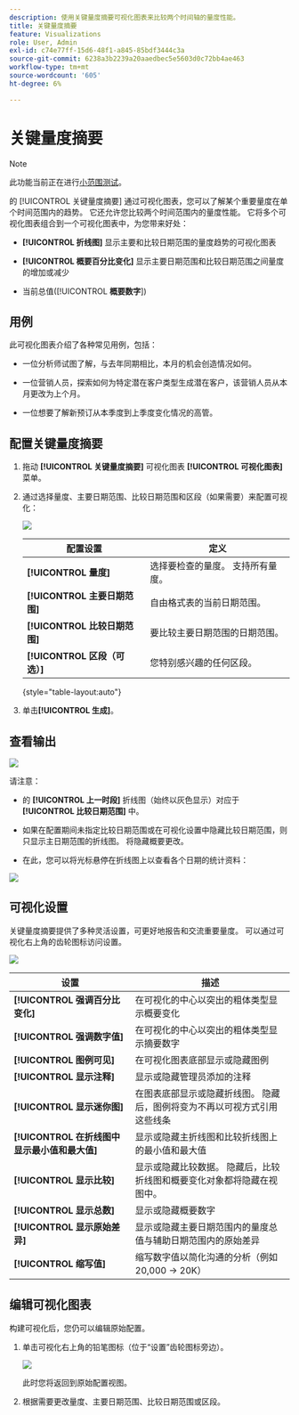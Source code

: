 ```yaml
---
description: 使用关键量度摘要可视化图表来比较两个时间轴的量度性能。
title: 关键量度摘要
feature: Visualizations
role: User, Admin
exl-id: c74e77ff-15d6-48f1-a845-85bdf3444c3a
source-git-commit: 6238a3b2239a20aaedbec5e5603d0c72bb4ae463
workflow-type: tm+mt
source-wordcount: '605'
ht-degree: 6%

---
```


# 关键量度摘要

>[!NOTE]
>
>此功能当前正在进行[小范围测试](/help/release-notes/releases.md)。

的 [!UICONTROL 关键量度摘要] 通过可视化图表，您可以了解某个重要量度在单个时间范围内的趋势。 它还允许您比较两个时间范围内的量度性能。 它将多个可视化图表组合到一个可视化图表中，为您带来好处：

* **[!UICONTROL 折线图]** 显示主要和比较日期范围的量度趋势的可视化图表

* **[!UICONTROL 概要百分比变化]** 显示主要日期范围和比较日期范围之间量度的增加或减少

* 当前总值([!UICONTROL **概要数字**])

## 用例

此可视化图表介绍了各种常见用例，包括：

* 一位分析师试图了解，与去年同期相比，本月的机会创造情况如何。

* 一位营销人员，探索如何为特定潜在客户类型生成潜在客户，该营销人员从本月更改为上个月。

* 一位想要了解新预订从本季度到上季度变化情况的高管。

## 配置关键量度摘要

1. 拖动 **[!UICONTROL 关键量度摘要]** 可视化图表 **[!UICONTROL 可视化图表]** 菜单。

1. 通过选择量度、主要日期范围、比较日期范围和区段（如果需要）来配置可视化：

   ![](assets/key-metric-config.png)

   | 配置设置 | 定义 |
   | --- | --- |
   | **[!UICONTROL 量度]** | 选择要检查的量度。 支持所有量度。 |
   | **[!UICONTROL 主要日期范围]** | 自由格式表的当前日期范围。 |
   | **[!UICONTROL 比较日期范围]** | 要比较主要日期范围的日期范围。 |
   | **[!UICONTROL 区段（可选）]** | 您特别感兴趣的任何区段。 |

   {style=&quot;table-layout:auto&quot;}

1. 单击&#x200B;**[!UICONTROL 生成]**。

## 查看输出

![](assets/key-metric-output.png)

请注意：

* 的 **[!UICONTROL 上一时段]** 折线图（始终以灰色显示）对应于 **[!UICONTROL 比较日期范围]** 中。

* 如果在配置期间未指定比较日期范围或在可视化设置中隐藏比较日期范围，则只显示主日期范围的折线图。 将隐藏概要更改。

* 在此，您可以将光标悬停在折线图上以查看各个日期的统计资料：

![](assets/key-metric-output2.png)

## 可视化设置

关键量度摘要提供了多种灵活设置，可更好地报告和交流重要量度。 可以通过可视化右上角的齿轮图标访问设置。

![](assets/key-metric-settings.png)

| 设置 | 描述 |
| --- | --- |
| **[!UICONTROL 强调百分比变化]** | 在可视化的中心以突出的粗体类型显示概要变化 |
| **[!UICONTROL 强调数字值]** | 在可视化的中心以突出的粗体类型显示摘要数字 |
| **[!UICONTROL 图例可见]** | 在可视化图表底部显示或隐藏图例 |
| **[!UICONTROL 显示注释]** | 显示或隐藏管理员添加的注释 |
| **[!UICONTROL 显示迷你图]** | 在图表底部显示或隐藏折线图。 隐藏后，图例将变为不再以可视方式引用这些线条 |
| **[!UICONTROL 在折线图中显示最小值和最大值]** | 显示或隐藏主折线图和比较折线图上的最小值和最大值 |
| **[!UICONTROL 显示比较]** | 显示或隐藏比较数据。 隐藏后，比较折线图和概要变化对象都将隐藏在视图中。 |
| **[!UICONTROL 显示总数]** | 显示或隐藏概要数字 |
| **[!UICONTROL 显示原始差异]** | 显示或隐藏主要日期范围内的量度总值与辅助日期范围内的原始差异 |
| **[!UICONTROL 缩写值]** | 缩写数字值以简化沟通的分析（例如20,000 -> 20K） |

## 编辑可视化图表

构建可视化后，您仍可以编辑原始配置。

1. 单击可视化右上角的铅笔图标（位于“设置”齿轮图标旁边）。

   ![](assets/edit-icon.png)

   此时您将返回到原始配置视图。

1. 根据需要更改量度、主要日期范围、比较日期范围或区段。
